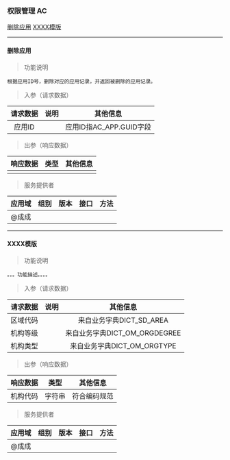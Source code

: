 ### 权限管理 AC

[删除应用](#删除应用 "")
[XXXX模版](#XXXX模版 "")


----

#### 删除应用

>功能说明

    根据应用ID号，删除对应的应用记录，并返回被删除的应用记录。

>入参（请求数据）

|请求数据| 说明  | 其他信息 |
| :-: | :-:  | :-:  |
|应用ID||应用ID指AC_APP.GUID字段|

>出参（响应数据）

|响应数据| 类型  | 其他信息 |
| :-: | :-:  | :-:  |
||||

>服务提供者

|应用域| 组别  |版本   |接口   |方法 |
| :-: | :-:  | :-:  | :-:  |:-:  |
|@成成|||||


----

#### XXXX模版

>功能说明

    。。。功能描述。。。。

>入参（请求数据）

|请求数据| 说明  | 其他信息 |
| :-: | :-:  | :-:  |
|区域代码||来自业务字典DICT_SD_AREA|
|机构等级||来自业务字典DICT_OM_ORGDEGREE|
|机构类型||来自业务字典DICT_OM_ORGTYPE|

>出参（响应数据）

|响应数据| 类型  | 其他信息 |
| :-: | :-:  | :-:  |
|机构代码|字符串|符合编码规范|

>服务提供者

|应用域| 组别  |版本   |接口   |方法 |
| :-: | :-:  | :-:  | :-:  |:-:  |
|@成成|||||
